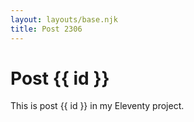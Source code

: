```yaml
---
layout: layouts/base.njk
title: Post 2306
---
```


# Post {{ id }}

This is post {{ id }} in my Eleventy project.
